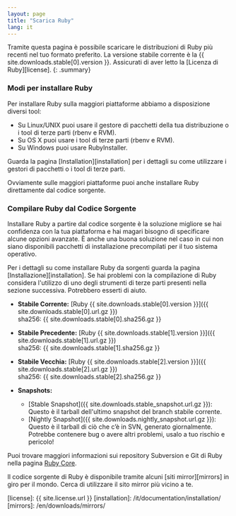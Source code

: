 ```yaml
---
layout: page
title: "Scarica Ruby"
lang: it
---
```


Tramite questa pagina è possibile scaricare le distribuzioni di Ruby più
recenti nel tuo formato preferito. La versione stabile corrente è la
{{ site.downloads.stable[0].version }}. Assicurati di aver letto
la [Licenza di Ruby][license].
{: .summary}

### Modi per installare Ruby

Per installare Ruby sulla maggiori piattaforme abbiamo a disposizione
diversi tool:

* Su Linux/UNIX puoi usare il gestore di pacchetti della tua
  distribuzione o i tool di terze parti (rbenv e RVM).
* Su OS X puoi usare i tool di terze parti (rbenv e RVM).
* Su Windows puoi usare RubyInstaller.

Guarda la pagina [Installation][installation] per i dettagli su
come utilizzare i gestori di pacchetti o i tool di terze parti.

Ovviamente sulle maggiori piattaforme puoi anche installare Ruby direttamente
dal codice sorgente.

### Compilare Ruby dal Codice Sorgente

Installare Ruby a partire dal codice sorgente è la soluzione migliore se hai
confidenza con la tua piattaforma e hai magari bisogno di specificare
alcune opzioni avanzate. È anche una buona soluzione nel caso in cui non
siano disponibili pacchetti di installazione precompilati per il tuo
sistema operativo.

Per i dettagli su come installare Ruby da sorgenti guarda la pagina
[Installazione][installation].
Se hai problemi con la compilazione di Ruby considera l'utilizzo di uno
degli strumenti di terze parti presenti nella sezione successiva. Potrebbero
esserti di aiuto.

* **Stabile Corrente:**
  [Ruby {{ site.downloads.stable[0].version }}]({{ site.downloads.stable[0].url.gz }})<br>
  sha256: {{ site.downloads.stable[0].sha256.gz }}

* **Stabile Precedente:**
  [Ruby {{ site.downloads.stable[1].version }}]({{ site.downloads.stable[1].url.gz }})<br>
  sha256: {{ site.downloads.stable[1].sha256.gz }}

* **Stabile Vecchia:**
  [Ruby {{ site.downloads.stable[2].version }}]({{ site.downloads.stable[2].url.gz }})<br>
  sha256: {{ site.downloads.stable[2].sha256.gz }}

* **Snapshots:**
  * [Stable Snapshot]({{ site.downloads.stable_snapshot.url.gz }}):
    Questo è il tarball dell'ultimo snapshot del branch stabile corrente.
  * [Nightly Snapshot]({{ site.downloads.nightly_snapshot.url.gz }}):
    Questo è il tarball di ciò che c’è in SVN, generato giornalmente.
    Potrebbe contenere bug o avere altri problemi, usalo a tuo rischio e
    pericolo!

Puoi trovare maggiori informazioni sui repository Subversion e Git di Ruby
nella pagina [Ruby Core](/it/community/ruby-core/).

Il codice sorgente di Ruby è disponibile tramite alcuni
[siti mirror][mirrors] in giro per il mondo.
Cerca di utilizzare il sito mirror più vicino a te.



[license]: {{ site.license.url }}
[installation]: /it/documentation/installation/
[mirrors]: /en/downloads/mirrors/
